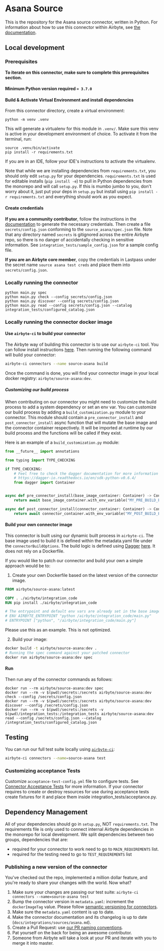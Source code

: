 # Asana Source

This is the repository for the Asana source connector, written in Python.
For information about how to use this connector within Airbyte, see [the documentation](https://docs.airbyte.io/integrations/sources/asana).

## Local development

### Prerequisites
**To iterate on this connector, make sure to complete this prerequisites section.**

#### Minimum Python version required `= 3.7.0`

#### Build & Activate Virtual Environment and install dependencies
From this connector directory, create a virtual environment:
```
python -m venv .venv
```

This will generate a virtualenv for this module in `.venv/`. Make sure this venv is active in your
development environment of choice. To activate it from the terminal, run:
```
source .venv/bin/activate
pip install -r requirements.txt
```
If you are in an IDE, follow your IDE's instructions to activate the virtualenv.

Note that while we are installing dependencies from `requirements.txt`, you should only edit `setup.py` for your dependencies. `requirements.txt` is
used for editable installs (`pip install -e`) to pull in Python dependencies from the monorepo and will call `setup.py`.
If this is mumbo jumbo to you, don't worry about it, just put your deps in `setup.py` but install using `pip install -r requirements.txt` and everything
should work as you expect.

#### Create credentials
**If you are a community contributor**, follow the instructions in the [documentation](https://docs.airbyte.io/integrations/sources/asana)
to generate the necessary credentials. Then create a file `secrets/config.json` conforming to the `source_asana/spec.json` file.
Note that any directory named `secrets` is gitignored across the entire Airbyte repo, so there is no danger of accidentally checking in sensitive information.
See `integration_tests/sample_config.json` for a sample config file.

**If you are an Airbyte core member**, copy the credentials in Lastpass under the secret name `source asana test creds`
and place them into `secrets/config.json`.

### Locally running the connector
```
python main.py spec
python main.py check --config secrets/config.json
python main.py discover --config secrets/config.json
python main.py read --config secrets/config.json --catalog integration_tests/configured_catalog.json
```

### Locally running the connector docker image




#### Use `airbyte-ci` to build your connector
The Airbyte way of building this connector is to use our `airbyte-ci` tool.
You can follow install instructions [here](https://github.com/airbytehq/airbyte/blob/master/airbyte-ci/connectors/pipelines/README.md#L1).
Then running the following command will build your connector:

```bash
airbyte-ci connectors --name source-asana build
```
Once the command is done, you will find your connector image in your local docker registry: `airbyte/source-asana:dev`.

##### Customizing our build process
When contributing on our connector you might need to customize the build process to add a system dependency or set an env var.
You can customize our build process by adding a `build_customization.py` module to your connector.
This module should contain a `pre_connector_install` and `post_connector_install` async function that will mutate the base image and the connector container respectively.
It will be imported at runtime by our build process and the functions will be called if they exist.

Here is an example of a `build_customization.py` module:
```python
from __future__ import annotations

from typing import TYPE_CHECKING

if TYPE_CHECKING:
    # Feel free to check the dagger documentation for more information on the Container object and its methods.
    # https://dagger-io.readthedocs.io/en/sdk-python-v0.6.4/
    from dagger import Container


async def pre_connector_install(base_image_container: Container) -> Container:
    return await base_image_container.with_env_variable("MY_PRE_BUILD_ENV_VAR", "my_pre_build_env_var_value")

async def post_connector_install(connector_container: Container) -> Container:
    return await connector_container.with_env_variable("MY_POST_BUILD_ENV_VAR", "my_post_build_env_var_value")
```

#### Build your own connector image
This connector is built using our dynamic built process in `airbyte-ci`.
The base image used to build it is defined within the metadata.yaml file under the `connectorBuildOptions`.
The build logic is defined using [Dagger](https://dagger.io/) [here](https://github.com/airbytehq/airbyte/blob/master/airbyte-ci/connectors/pipelines/pipelines/builds/python_connectors.py).
It does not rely on a Dockerfile.

If you would like to patch our connector and build your own a simple approach would be to:

1. Create your own Dockerfile based on the latest version of the connector image.
```Dockerfile
FROM airbyte/source-asana:latest

COPY . ./airbyte/integration_code
RUN pip install ./airbyte/integration_code

# The entrypoint and default env vars are already set in the base image
# ENV AIRBYTE_ENTRYPOINT "python /airbyte/integration_code/main.py"
# ENTRYPOINT ["python", "/airbyte/integration_code/main.py"]
```
Please use this as an example. This is not optimized.

2. Build your image:
```bash
docker build -t airbyte/source-asana:dev .
# Running the spec command against your patched connector
docker run airbyte/source-asana:dev spec
```
#### Run
Then run any of the connector commands as follows:
```
docker run --rm airbyte/source-asana:dev spec
docker run --rm -v $(pwd)/secrets:/secrets airbyte/source-asana:dev check --config /secrets/config.json
docker run --rm -v $(pwd)/secrets:/secrets airbyte/source-asana:dev discover --config /secrets/config.json
docker run --rm -v $(pwd)/secrets:/secrets -v $(pwd)/integration_tests:/integration_tests airbyte/source-asana:dev read --config /secrets/config.json --catalog /integration_tests/configured_catalog.json
```

## Testing
You can run our full test suite locally using [`airbyte-ci`](https://github.com/airbytehq/airbyte/blob/master/airbyte-ci/connectors/pipelines/README.md):
```bash
airbyte-ci connectors --name=source-asana test
```

### Customizing acceptance Tests
Customize `acceptance-test-config.yml` file to configure tests. See [Connector Acceptance Tests](https://docs.airbyte.com/connector-development/testing-connectors/connector-acceptance-tests-reference) for more information.
If your connector requires to create or destroy resources for use during acceptance tests create fixtures for it and place them inside integration_tests/acceptance.py.

## Dependency Management
All of your dependencies should go in `setup.py`, NOT `requirements.txt`. The requirements file is only used to connect internal Airbyte dependencies in the monorepo for local development.
We split dependencies between two groups, dependencies that are:
* required for your connector to work need to go to `MAIN_REQUIREMENTS` list.
* required for the testing need to go to `TEST_REQUIREMENTS` list

### Publishing a new version of the connector
You've checked out the repo, implemented a million dollar feature, and you're ready to share your changes with the world. Now what?
1. Make sure your changes are passing our test suite: `airbyte-ci connectors --name=source-asana test`
2. Bump the connector version in `metadata.yaml`: increment the `dockerImageTag` value. Please follow [semantic versioning for connectors](https://docs.airbyte.com/contributing-to-airbyte/resources/pull-requests-handbook/#semantic-versioning-for-connectors).
3. Make sure the `metadata.yaml` content is up to date.
4. Make the connector documentation and its changelog is up to date (`docs/integrations/sources/asana.md`).
5. Create a Pull Request: use [our PR naming conventions](https://docs.airbyte.com/contributing-to-airbyte/resources/pull-requests-handbook/#pull-request-title-convention).
6. Pat yourself on the back for being an awesome contributor.
7. Someone from Airbyte will take a look at your PR and iterate with you to merge it into master.
